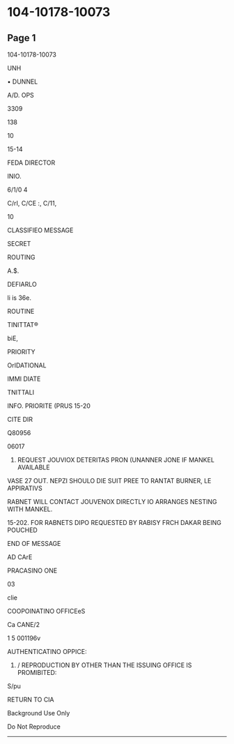 # 104-10178-10073

## Page 1

104-10178-10073

UNH

• DUNNEL

A/D. OPS

3309

138

10

15-14

FEDA DIRECTOR

INIO.

6/1/0 4

C/rI, C/CE :, C/11,

10

CLASSIFIEO MESSAGE

SECRET

ROUTING

A.$.

DEFIARLO

li is 36e.

ROUTINE

TINITTAT®

biE,

PRIORITY

OrIDATIONAL

IMMI DIATE

TNITTALI

INFO. PRIORITE (PRUS 15-20

CITE DIR

Q80956

06017

1. REQUEST JOUVIOX DETERITAS PRON (UNANNER JONE IF MANKEL AVAILABLE

VASE 27 OUT. NEPZI SHOULO DIE SUIT PREE TO RANTAT BURNER, LE APPIRATIVS

RABNET WILL CONTACT JOUVENOX DIRECTLY IO ARRANGES NESTING WITH MANKEL.

15-202. FOR RABNETS DIPO REQUESTED BY RABISY FRCH DAKAR BEING POUCHED

END OF MESSAGE

AD CArE

PRACASINO ONE

03

clie

COOPOINATINO OFFICEeS

Ca CANE/2

1 5 001196v

AUTHENTICATINO OPPICE:

1. / REPRODUCTION BY OTHER THAN THE ISSUING OFFICE IS PROMIBITED:

S/pu

RETURN TO CIA

Background Use Only

Do Not Reproduce

---

